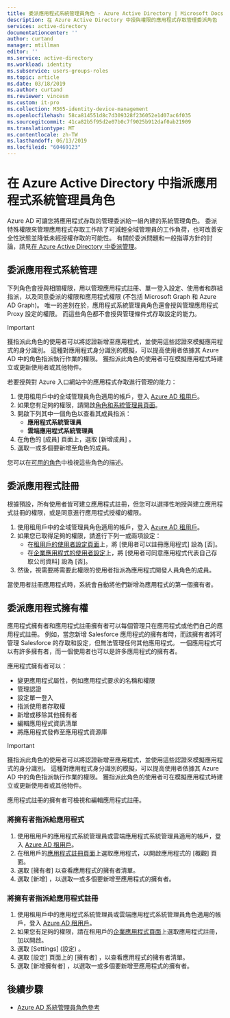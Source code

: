 ```yaml
---
title: 委派應用程式系統管理員角色 - Azure Active Directory | Microsoft Docs
description: 在 Azure Active Directory 中授與權限的應用程式存取管理委派角色
services: active-directory
documentationcenter: ''
author: curtand
manager: mtillman
editor: ''
ms.service: active-directory
ms.workload: identity
ms.subservice: users-groups-roles
ms.topic: article
ms.date: 03/18/2019
ms.author: curtand
ms.reviewer: vincesm
ms.custom: it-pro
ms.collection: M365-identity-device-management
ms.openlocfilehash: 58ca814551d8c7d309328f236052e1d07ac6f035
ms.sourcegitcommit: 41ca82b5f95d2e07b0c7f9025b912daf0ab21909
ms.translationtype: MT
ms.contentlocale: zh-TW
ms.lasthandoff: 06/13/2019
ms.locfileid: "60469123"
---
```

# <a name="delegate-app-administrator-roles-in-azure-active-directory"></a>在 Azure Active Directory 中指派應用程式系統管理員角色

 Azure AD 可讓您將應用程式存取的管理委派給一組內建的系統管理角色。 委派特殊權限來管理應用程式存取工作除了可減輕全域管理員的工作負荷，也可改善安全性狀態並降低未經授權存取的可能性。 有關於委派問題和一般指導方針的討論，請見[在 Azure Active Directory 中委派管理](roles-concept-delegation.md)。

## <a name="delegate-app-administration"></a>委派應用程式系統管理

下列角色會授與相關權限，用以管理應用程式註冊、單一登入設定、使用者和群組指派，以及同意委派的權限和應用程式權限 (不包括 Microsoft Graph 和 Azure AD Graph)。 唯一的差別在於，應用程式系統管理員角色還會授與管理應用程式 Proxy 設定的權限。 而這些角色都不會授與管理條件式存取設定的能力。
> [!IMPORTANT]
> 獲指派此角色的使用者可以將認證新增至應用程式，並使用這些認證來模擬應用程式的身分識別。 這種對應用程式身分識別的模擬，可以提高使用者依據其 Azure AD 中的角色指派執行作業的權限。 獲指派此角色的使用者可在模擬應用程式時建立或更新使用者或其他物件。

若要授與對 Azure 入口網站中的應用程式存取進行管理的能力：

1. 使用租用戶中的全域管理員角色適用的帳戶，登入 [Azure AD 租用戶](https://portal.azure.com/#blade/Microsoft_AAD_IAM/ActiveDirectoryMenuBlade/Overview)。
2. 如果您有足夠的權限，請開啟[角色和系統管理員頁面](https://portal.azure.com/#blade/Microsoft_AAD_IAM/ActiveDirectoryMenuBlade/RolesAndAdministrators)。
3. 開啟下列其中一個角色以查看其成員指派：
   * **應用程式系統管理員**
   * **雲端應用程式系統管理員**
4. 在角色的 [成員]  頁面上，選取 [新增成員]  。
5. 選取一或多個要新增至角色的成員。 <!--Members can be users or groups.-->

您可以在[可用的角色](directory-assign-admin-roles.md#available-roles)中檢視這些角色的描述。

## <a name="delegate-app-registration"></a>委派應用程式註冊

根據預設，所有使用者皆可建立應用程式註冊，但您可以選擇性地授與建立應用程式註冊的權限，或是同意進行應用程式授權的權限。

1. 使用租用戶中的全域管理員角色適用的帳戶，登入 [Azure AD 租用戶](https://portal.azure.com/#blade/Microsoft_AAD_IAM/ActiveDirectoryMenuBlade/Overview)。
2. 如果您已取得足夠的權限，請進行下列一或兩項設定：
   * 在[租用戶的使用者設定頁面](https://portal.azure.com/#blade/Microsoft_AAD_IAM/ActiveDirectoryMenuBlade/UserSettings)上，將 [使用者可以註冊應用程式]  設為 [否]。
   * 在[企業應用程式的使用者設定](https://portal.azure.com/#blade/Microsoft_AAD_IAM/StartboardApplicationsMenuBlade/UserSettings/menuId/)上，將 [使用者可同意應用程式代表自己存取公司資料]  設為 [否]。
3. 然後，視需要將需要此權限的使用者指派為應用程式開發人員角色的成員。

當使用者註冊應用程式時，系統會自動將他們新增為應用程式的第一個擁有者。

## <a name="delegate-app-ownership"></a>委派應用程式擁有權

應用程式擁有者和應用程式註冊擁有者可以每個管理只在應用程式或他們自己的應用程式註冊。 例如，當您新增 Salesforce 應用程式的擁有者時，而該擁有者將可管理 Salesforce 的存取和設定，但無法管理任何其他應用程式。 一個應用程式可以有許多擁有者，而一個使用者也可以是許多應用程式的擁有者。

應用程式擁有者可以：

* 變更應用程式屬性，例如應用程式要求的名稱和權限
* 管理認證
* 設定單一登入
* 指派使用者存取權
* 新增或移除其他擁有者
* 編輯應用程式資訊清單
* 將應用程式發佈至應用程式資源庫

> [!IMPORTANT]
> 獲指派此角色的使用者可以將認證新增至應用程式，並使用這些認證來模擬應用程式的身分識別。 這種對應用程式身分識別的模擬，可以提高使用者依據其 Azure AD 中的角色指派執行作業的權限。 獲指派此角色的使用者可在模擬應用程式時建立或更新使用者或其他物件。

應用程式註冊的擁有者可檢視和編輯應用程式註冊。

<!-- ### To assign an enterprise app ownership role to a user

1. Sign in to your [Azure AD tenant](https://portal.azure.com/#blade/Microsoft_AAD_IAM/ActiveDirectoryMenuBlade/Overview) with an account that is the Global Administrator for the tenant.
2. On the [Roles and administrators page](https://portal.azure.com/#blade/Microsoft_AAD_IAM/ActiveDirectoryMenuBlade/RolesAndAdministrators), open one of the following roles to see its member assignments:
  * **Enterprise Application Owner**
  * **Application Registration Owner**
3. On the **Members** page for the role, select **Add member**.
4. Select one or more members to add to the role. -->

### <a name="to-assign-an-owner-to-an-application"></a>將擁有者指派給應用程式

1. 使用租用戶的應用程式系統管理員或雲端應用程式系統管理員適用的帳戶，登入 [Azure AD 租用戶](https://portal.azure.com/#blade/Microsoft_AAD_IAM/ActiveDirectoryMenuBlade/Overview)。
2. 在租用戶的[應用程式註冊頁面](https://portal.azure.com/#blade/Microsoft_AAD_IAM/StartboardApplicationsMenuBlade/AllApps/menuId/)上選取應用程式，以開啟應用程式的 [概觀]  頁面。
3. 選取 [擁有者]  以查看應用程式的擁有者清單。
4. 選取 [新增]  ，以選取一或多個要新增至應用程式的擁有者。

### <a name="to-assign-an-owner-to-an-application-registration"></a>將擁有者指派給應用程式註冊

1. 使用租用戶中的應用程式系統管理員或雲端應用程式系統管理員角色適用的帳戶，登入 [Azure AD 租用戶](https://portal.azure.com/#blade/Microsoft_AAD_IAM/ActiveDirectoryMenuBlade/Overview)。
2. 如果您有足夠的權限，請在租用戶的[企業應用程式頁面](https://portal.azure.com/#blade/Microsoft_AAD_IAM/StartboardApplicationsMenuBlade/AllApps/menuId/)上選取應用程式註冊，加以開啟。
3. 選取 [Settings] \(設定)  。
4. 選取 [設定]  頁面上的 [擁有者]  ，以查看應用程式的擁有者清單。
5. 選取 [新增擁有者]  ，以選取一或多個要新增至應用程式的擁有者。

## <a name="next-steps"></a>後續步驟

* [Azure AD 系統管理員角色參考](directory-assign-admin-roles.md)
